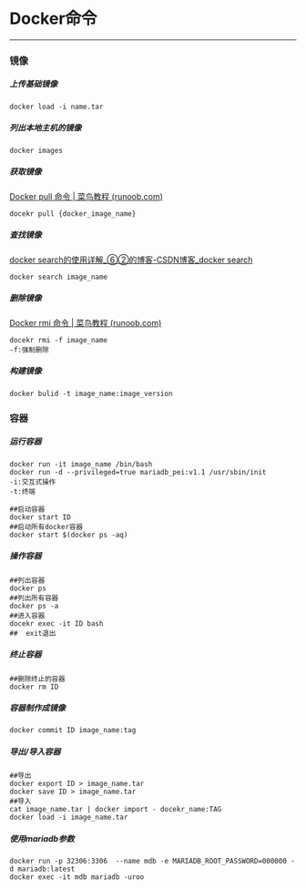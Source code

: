 # Docker命令

---

### 镜像

##### 上传基础镜像

```shell
docker load -i name.tar
```



##### 列出本地主机的镜像

```shell
docker images
```

##### 获取镜像

[Docker pull 命令 | 菜鸟教程 (runoob.com)](https://www.runoob.com/docker/docker-pull-command.html)

```shell
docekr pull {docker_image_name}
```

##### 查找镜像

[docker search的使用详解_⑥②的博客-CSDN博客_docker search](https://blog.csdn.net/lw001x/article/details/107152016)

```shell
docker search image_name
```

##### 删除镜像

[Docker rmi 命令 | 菜鸟教程 (runoob.com)](https://www.runoob.com/docker/docker-rmi-command.html)

```shell
docekr rmi -f image_name
-f:强制删除
```

##### 构建镜像

```shell
docker bulid -t image_name:image_version
```



### 容器

##### 运行容器

```shell
docker run -it image_name /bin/bash
docker run -d --privileged=true mariadb_pei:v1.1 /usr/sbin/init
-i:交互式操作
-t:终端
```

```shell
##启动容器
docker start ID
##启动所有docker容器
docker start $(docker ps -aq)
```

##### 操作容器

```shell
##列出容器
docker ps
##列出所有容器
docker ps -a
##进入容器
docekr exec -it ID bash
##  exit退出
```

##### 终止容器

```shell
##删除终止的容器
docker rm ID
```

##### 容器制作成镜像

```shell
docker commit ID image_name:tag
```



##### 导出/导入容器

```shell
##导出
docker export ID > image_name.tar
docker save ID > image_name.tar
##导入
cat image_name.tar | docker import - docekr_name:TAG
docker load -i image_name.tar
```

##### 使用mariadb参数

```
docker run -p 32306:3306  --name mdb -e MARIADB_ROOT_PASSWORD=000000 -d mariadb:latest
docker exec -it mdb mariadb -uroo
```
